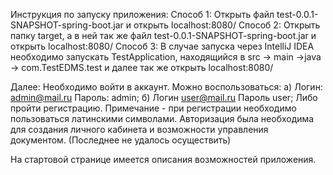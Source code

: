 Инструкция по запуску приложения:
Способ 1:
Открыть файл test-0.0.1-SNAPSHOT-spring-boot.jar и открыть localhost:8080/
Способ 2:
Открыть папку target, а в ней так же файл test-0.0.1-SNAPSHOT-spring-boot.jar и открыть localhost:8080/
Способ 3:
В случае запуска через IntelliJ IDEA необходимо запускать TestApplication, находящийся в src -> main ->java -> com.TestEDMS.test и далее
 так же открыть localhost:8080/
 

Далее:
Необходимо войти в аккаунт.
Можно воспользоваться:
а) Логин: admin@mail.ru Пароль: admin;
б) Логин user@mail.ru Пароль user;
Либо пройти регистрацию. Примечание - при регистрации необходимо пользоваться латинскими символами.
Авторизация была необходима для создания личного кабинета и возможности управления документом. (Последнее не удалось осуществить)


 На стартовой странице имеется описания возможностей приложения. 
